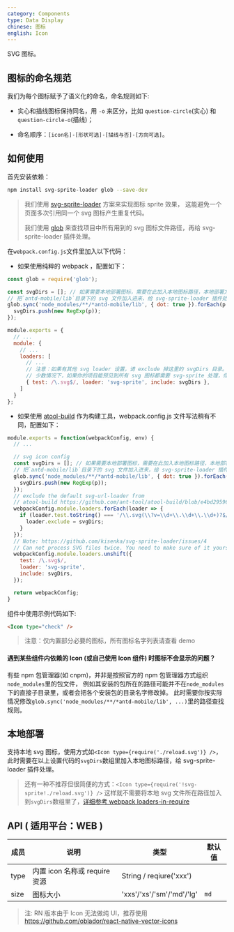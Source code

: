 ```yaml
---
category: Components
type: Data Display
chinese: 图标
english: Icon
---
```


SVG 图标。

## 图标的命名规范

我们为每个图标赋予了语义化的命名，命名规则如下:

- 实心和描线图标保持同名，用 `-o` 来区分，比如 `question-circle`(实心) 和 `question-circle-o`(描线)；

- 命名顺序：`[icon名]-[形状可选]-[描线与否]-[方向可选]`。

## 如何使用

首先安装依赖：

```sh
npm install svg-sprite-loader glob --save-dev
```

> 我们使用 [svg-sprite-loader](https://github.com/kisenka/svg-sprite-loader) 方案来实现图标 sprite 效果，
这能避免一个页面多次引用同一个 svg 图标产生重复代码。
>
> 我们使用 [glob](https://github.com/isaacs/node-glob) 来查找项目中所有用到的 svg 图标文件路径，再给 svg-sprite-loader 插件处理。

在`webpack.config.js`文件里加入以下代码：

- 如果使用纯粹的 webpack ，配置如下：

```js
const glob = require('glob');

const svgDirs = []; // 如果需要本地部署图标，需要在此加入本地图标路径，本地部署方式见以下文档
// 把`antd-mobile/lib`目录下的 svg 文件加入进来，给 svg-sprite-loader 插件处理
glob.sync('node_modules/**/*antd-mobile/lib', { dot: true }).forEach(p => {
  svgDirs.push(new RegExp(p));
});

module.exports = {
  // ...
  module: {
    // ...
    loaders: [
      // ...
      // 注意：如果有其他 svg loader 设置，请 exclude 掉这里的 svgDirs 目录。
      // 少数情况下，如果你的项目能预见到所有 svg 图标都需要 svg-sprite 处理，你可以不设置 include ，也即不需要枚举 svg 文件路径
      { test: /\.svg$/, loader: 'svg-sprite', include: svgDirs },
    ]
  }
};
```

- 如果使用 [atool-build](https://github.com/ant-tool/atool-build) 作为构建工具，webpack.config.js 文件写法稍有不同，配置如下：

```js
module.exports = function(webpackConfig, env) {
  // ...

  // svg icon config
  const svgDirs = []; // 如果需要本地部署图标，需要在此加入本地图标路径，本地部署方式见以下文档
  // 把`antd-mobile/lib`目录下的 svg 文件加入进来，给 svg-sprite-loader 插件处理
  glob.sync('node_modules/**/*antd-mobile/lib', { dot: true }).forEach(p => {
    svgDirs.push(new RegExp(p));
  });
  // exclude the default svg-url-loader from
  // atool-build https://github.com/ant-tool/atool-build/blob/e4bd2959689b6a95cb5c1c854a5db8c98676bdb3/src/getWebpackCommonConfig.js#L161
  webpackConfig.module.loaders.forEach(loader => {
    if (loader.test.toString() === '/\\.svg(\\?v=\\d+\\.\\d+\\.\\d+)?$/') {
      loader.exclude = svgDirs;
    }
  });
  // Note: https://github.com/kisenka/svg-sprite-loader/issues/4
  // Can not process SVG files twice. You need to make sure of it yourself.
  webpackConfig.module.loaders.unshift({
    test: /\.svg$/,
    loader: 'svg-sprite',
    include: svgDirs,
  });

  return webpackConfig;
}
```

组件中使用示例代码如下:

```html
<Icon type="check" />
```

> 注意：仅内置部分必要的图标，所有图标名字列表请查看 demo

#### 遇到某些组件内依赖的 Icon (或自己使用 Icon 组件) 时图标不会显示的问题？

有些 npm 包管理器(如 cnpm)，并非是按照官方的 npm 包管理器方式组织`node_modules`里的包文件，
例如其安装的包所在的路径可能并不在`node_modules`下的直接子目录里，或者会把各个安装包的目录名字修改掉。
此时需要你按实际情况修改`glob.sync('node_modules/**/*antd-mobile/lib', ...)`里的路径查找规则。


## 本地部署

支持本地 svg 图标，使用方式如`<Icon type={require('./reload.svg')} />`，此时需要在以上设置代码的`svgDirs`数组里加入本地图标路径，给 svg-sprite-loader 插件处理。

> 还有一种不推荐但很简便的方式：`<Icon type={require('!svg-sprite!./reload.svg')} />`
这样就不需要将本地 svg 文件所在路径加入到`svgDirs`数组里了，[详细参考 webpack loaders-in-require](http://webpack.github.io/docs/using-loaders.html#loaders-in-require)


## API ( 适用平台：WEB )

| 成员        | 说明           | 类型            | 默认值       |
|------------|----------------|----------------|--------------|
| type    |   内置 icon 名称或 require 资源    | String / reqiure('xxx')  |  |
| size    |   图标大小    | 'xxs'/'xs'/'sm'/'md'/'lg'  | `md` |

> 注: RN 版本由于 Icon 无法做纯 UI，推荐使用 https://github.com/oblador/react-native-vector-icons
